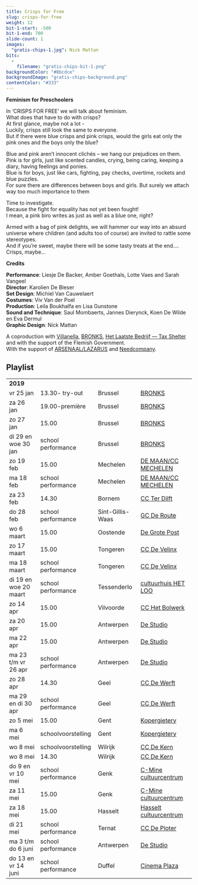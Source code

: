 ```yaml
---
title: Crisps for Free
slug: crisps-for-free
weight: 12
bit-1-start: -500
bit-1-end: 700
slide-count: 1
images:
  "gratis-chips-1.jpg": Nick Mattan
bits:
  -
    filename: "gratis-chips-bit-1.png"
backgroundColor: "#8bcdce"
backgroundImage: "gratis-chips-background.png"
contentColor: "#333"
---
```

<style>
  @media (min-width: 666px) {
    #background-bit-1 {
      width: 600px;
      height: 1340px;
      position: absolute;
      right: 0;
      top: 0;
      background: url({{ .Site.BaseURL }}/img/gratis-chips-bit-1.png) no-repeat bottom right;
    }
  }
</style>
**Feminism for Preschoolers**


In ‘CRISPS FOR FREE’ we will talk about feminism.<br>
What does that have to do with crisps?<br>
At first glance, maybe not a lot -<br>
Luckily, crisps still look the same to everyone.<br>
But if there were blue crisps and pink crisps, would the girls eat only the pink ones and the boys only the blue?



Blue and pink aren’t innocent clichés – we hang our prejudices on them.<br>
Pink is for girls, just like scented candles, crying, being caring, keeping a diary, having feelings and ponies.<br>
Blue is for boys, just like cars, fighting, pay checks, overtime, rockets and blue puzzles.<br>
For sure there are differences between boys and girls. But surely we attach way too much importance to them<br>

Time to investigate.<br>
Because the fight for equality has not yet been fought!<br>
I mean, a pink biro writes as just as well as a blue one, right?<br>

Armed with a bag of pink delights, we will hammer our way into an absurd universe where children (and adults too of course) are invited to rattle some stereotypes.<br>
And if you’re sweet, maybe there will be some tasty treats at the end…. Crisps, maybe…<br>

**Credits**

**Performance**: Liesje De Backer, Amber Goethals, Lotte Vaes and Sarah Vangeel<br>
**Director**: Karolien De Bleser<br>
**Set Design**: Michiel Van Cauwelaert<br>
**Costumes**: Viv Van der Poel<br>
**Production**: Leila Boukhalfa en Lisa Gunstone<br>
**Sound and Technique**: Saul Mombaerts, Jannes Dierynck, Koen De Wilde en Eva Dermul<br>
**Graphic Design**: Nick Mattan<br>

A coproduction with <a href="http://www.villanella.be/">Villanella</a>, <a href="https://www.bronks.be/nl/">BRONKS</a>, <a href="https://hetlaatstebedrijf.nl/">Het Laatste Bedrijf — Tax Shelter</a> and with the support of the Flemish Government.<br>
With the support of <a href="https://www.arsenaallazarus.be/">ARSENAAL/LAZARUS</a> and <a href="https://www.needcompany.org/">Needcompany</a>.

## Playlist
<div class="table-responsive">
<table class="speellijst">
<tr><td colspan="5"><strong>2019</strong></td></tr>
<tr><td>vr 25 jan</td><td>13.30- try-out</td><td>Brussel</td><td><a href="https://www.bronks.be/nl/">BRONKS</a></td></tr>
<tr><td>za 26 jan</td><td>19.00-première </td><td>Brussel</td><td><a href="https://www.bronks.be/nl/">BRONKS</a></td></tr>
<tr><td>zo 27 jan</td><td>15.00</td><td>Brussel</td><td><a href="https://www.bronks.be/nl/">BRONKS</a></td></tr>
<tr><td>di 29 en woe 30 jan</td><td>school performance</td><td>Brussel</td><td><a href="https://www.bronks.be/nl/">BRONKS</a></td></tr>
<tr><td>zo 19 feb</td><td>15.00</td><td>Mechelen</td><td><a href="https://www.cultuurcentrummechelen.be/">DE MAAN/CC MECHELEN</a></td></tr>
<tr><td>ma 18 feb</td><td>school performance</td><td>Mechelen</td><td><a href="https://www.cultuurcentrummechelen.be/">DE MAAN/CC MECHELEN</a></td></tr>
<tr><td>za 23 feb</td><td>14.30</td><td>Bornem</td><td><a href="https://www.terdilft.be/">CC Ter Dilft</a></td></tr>
<tr><td>do 28 feb</td><td>school performance</td><td>Sint-Gillis-Waas</td><td><a href="https://www.tempus-de-route.be/">GC De Route</a></td></tr>
<tr><td>wo 6 maart</td><td>15.00</td><td>Oostende</td><td><a href="https://www.degrotepost.be/">De Grote Post</a></td></tr>
<tr><td>zo 17 maart</td><td>15.00</td><td>Tongeren</td><td><a href="https://www.develinx.be/">CC De Velinx</a></td></tr>
<tr><td>ma 18 maart</td><td>school performance</td><td>Tongeren</td><td><a href="https://www.develinx.be/">CC De Velinx</a></td></tr>
<tr><td>di 19 en woe 20 maart</td><td>school performance</td><td>Tessenderlo</td><td><a href="https://www.cultuurhuistessenderlo.be/">cultuurhuis HET LOO</a></td></tr>
<tr><td>zo 14 apr</td><td>15.00</td><td>Vilvoorde</td><td><a href="https://www.hetbolwerk.be/">CC Het Bolwerk</a></td></tr>
<tr><td>za 20 apr</td><td>15.00</td><td>Antwerpen</td><td><a href="https://www.destudio.com/">De Studio</a></td></tr>
<tr><td>ma 22 apr</td><td>15.00</td><td>Antwerpen</td><td><a href="https://www.destudio.com/">De Studio</a></td></tr>
<tr><td>ma 23 t/m vr 26 apr</td><td>school performance</td><td>Antwerpen</td><td><a href="https://www.destudio.com/">De Studio</a></td></tr>
<tr><td>zo 28 apr</td><td>14.30</td><td>Geel</td><td><a href="https://www.dewerft.be/">CC De Werft</a></td></tr>
<tr><td>ma 29 en di 30 apr</td><td>school performance</td><td>Geel</td><td><a href="https://www.dewerft.be/">CC De Werft</a></td></tr>
<tr><td>zo 5 mei</td><td>15.00</td><td>Gent</td><td><a href="https://www.kopergietery.be/">Kopergietery</a></td></tr>
<tr><td>ma 6 mei</td><td>schoolvoorstelling</td><td>Gent</td><td><a href="https://www.kopergietery.be/">Kopergietery</a></td></tr>
<tr><td>wo 8 mei</td><td>schoolvoorstelling</td><td>Wilrijk</td><td><a href="https://www.ccdekern.be/">CC De Kern</a></td></tr>
<tr><td>wo 8 mei</td><td>14.30</td><td>Wilrijk</td><td><a href="https://www.ccdekern.be/">CC De Kern</a></td></tr>
<tr><td>do 9 en vr 10 mei</td><td>school performance</td><td>Genk</td><td><a href="https://www.c-minecultuurcentrum.be/">C-Mine cultuurcentrum</a></td></tr>
<tr><td>za 11 mei</td><td>15.00</td><td>Genk</td><td><a href="https://www.c-minecultuurcentrum.be/">C-Mine cultuurcentrum</a></td></tr>
<tr><td>za 18 mei</td><td>15.00</td><td>Hasselt</td><td><a href="https://www.ccha.be/">Hasselt cultuurcentrum</a></td></tr>
<tr><td>di 21 mei</td><td>school performance</td><td>Ternat</td><td><a href="https://www.ccdeploter.be/">CC De Ploter</a></td></tr>
<tr><td>ma 3 t/m do 6 juni</td><td>school performance</td><td>Antwerpen</td><td><a href="https://www.destudio.com/">De Studio</a></td></tr>
<tr><td>do 13 en vr 14 juni</td><td>school performance</td><td>Duffel</td><td><a href="https://www.duffel.be/">Cinema Plaza</a></td></tr>

</table>
</div>

